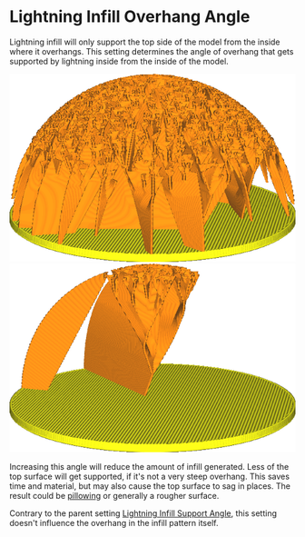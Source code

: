 Lightning Infill Overhang Angle
====
Lightning infill will only support the top side of the model from the inside where it overhangs. This setting determines the angle of overhang that gets supported by lightning inside from the inside of the model.

<!--screenshot {
"image_path": "lightning_infill_support_angle_30.png",
"models": [{"script": "half_sphere.scad"}],
"camera_position": [130, 87, 47],
"settings": {
    "infill_pattern": "lightning",
    "wall_line_count": 0,
    "top_layers": 0,
    "lightning_infill_support_angle": 30
},
"colours": 64
}-->
<!--screenshot {
"image_path": "lightning_infill_overhang_angle_70.png",
"models": [{"script": "half_sphere.scad"}],
"camera_position": [130, 87, 47],
"settings": {
    "infill_pattern": "lightning",
    "wall_line_count": 0,
    "top_layers": 0,
    "lightning_infill_support_angle": 30,
    "lightning_infill_overhang_angle": 70
},
"colours": 64
}-->
![Overhang of up to 30° is left unsupported](images/lightning_infill_support_angle_30.png)
![Up to 70° is unsupported, leaving only the very top of the sphere supported](images/lightning_infill_overhang_angle_70.png)

Increasing this angle will reduce the amount of infill generated. Less of the top surface will get supported, if it's not a very steep overhang. This saves time and material, but may also cause the top surface to sag in places. The result could be [pillowing](../troubleshooting/pillowing.md) or generally a rougher surface.

Contrary to the parent setting [Lightning Infill Support Angle](lightning_infill_support_angle.md), this setting doesn't influence the overhang in the infill pattern itself.
